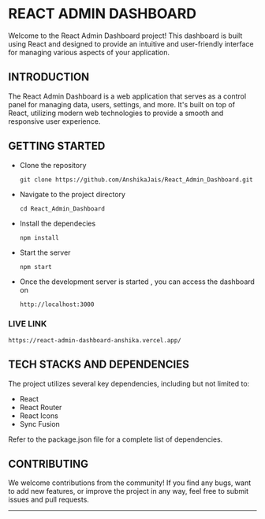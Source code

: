 # REACT ADMIN DASHBOARD

Welcome to the React Admin Dashboard project! This dashboard is built using React and designed to provide an intuitive and user-friendly interface for managing various aspects of your application.


## INTRODUCTION

The React Admin Dashboard is a web application that serves as a control panel for managing data, users, settings, and more. It's built on top of React, utilizing modern web technologies to provide a smooth and responsive user experience.


## GETTING STARTED 

- Clone the repository  

  ```git clone https://github.com/AnshikaJais/React_Admin_Dashboard.git```

- Navigate to the project directory

  ```cd React_Admin_Dashboard```

- Install the dependecies 

  ```npm install```

- Start the server

  ```npm start```

- Once the development server is started , you can access the dashboard on 

  ```http://localhost:3000```


### LIVE LINK

```https://react-admin-dashboard-anshika.vercel.app/```


## TECH STACKS AND DEPENDENCIES

The project utilizes several key dependencies, including but not limited to:

- React
- React Router
- React Icons
- Sync Fusion


Refer to the package.json file for a complete list of dependencies.



## CONTRIBUTING


We welcome contributions from the community! If you find any bugs, want to add new features, or improve the project in any way, feel free to submit issues and pull requests.

___







